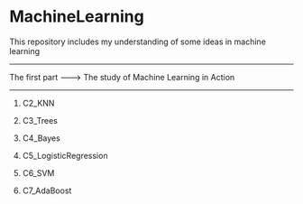 # MachineLearning
This repository includes my understanding of some ideas in machine learning
***************************************************************************
The first part ---> The study of Machine Learning in Action
***************************************************************************
1. C2_KNN

2. C3_Trees

3. C4_Bayes

4. C5_LogisticRegression

5. C6_SVM

6. C7_AdaBoost
